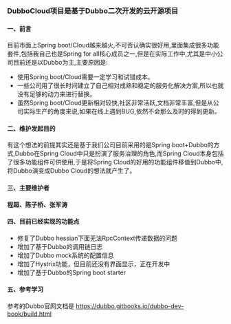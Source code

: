 
### **DubboCloud项目是基于Dubbo二次开发的云开源项目**

#### 一、前言

目前市面上Spring boot/Cloud越来越火,不可否认确实很好用,里面集成很多功能套件,包括我自己也是Spring for all核心成员之一,但是在实际工作中,尤其是中小公司目前还是以Dubbo为主,主要原因是:
* 使用Spring boot/Cloud需要一定学习和试错成本。
* 一些公司用了很长时间建立了自己相对成熟和稳定的服务化解决方案,所以也就没有足够的动力来进行替换。
* 虽然Spring boot/Cloud更新相对较快,社区非常活跃,文档非常丰富,但是从公司实际生产的角度来说,如果在线上遇到BUG,依然不会那么及时的得到更新。

#### 二、维护发起目的

有这个想法的前提其实还是基于我们公司目前采用的是Spring boot+Dubbo的方式,Dubbo在Spring Cloud中只是扮演了服务治理的角色,而Spring Cloud本身包括了很多功能组件可供使用,于是将Spring Cloud的好用的功能组件移值到Dubbo中,将Dubbo演变成Dubbo Cloud的想法就产生了。


#### 三、主要维护者

**程超、陈子桥、张军涛**

#### 四、目前已经实现的功能点

* 修复了Dubbo hessian下面无法RpcContext传递数据的问题
* 增加了基于Dubbo的调用链日志
* 增加了Dubbo mock系统的配置信息
* 增加了Hystrix功能，但目前还没有界面显示，正在开发中
* 增加了基于Dubbo的Spring boot starter


#### 五、参考学习

参考的Dubbo官网文档是
https://dubbo.gitbooks.io/dubbo-dev-book/build.html
